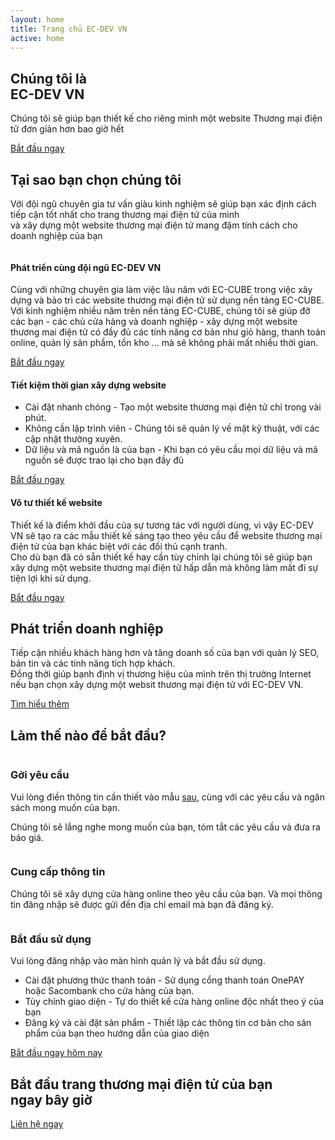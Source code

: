 ```yaml
---
layout: home
title: Trang chủ EC-DEV VN
active: home
---
```

<section class="software_banner_area d-flex align-items-center">
    <div class="container">
        <div class="row">
            <div class="col-lg-6 d-flex align-items-center">
                <div class="software_banner_content">
                    <h2 class="f_500 f_size_50 w_color wow fadeInLeft" data-wow-delay="0.2s"> Chúng tôi là <br><span class="f_700">EC-DEV VN</span></h2>
                    <p class="w_color f_size_18 l_height30 mt_30 wow fadeInLeft" data-wow-delay="0.4s">Chúng tôi sẽ giúp bạn thiết kế cho riêng mình một website <span class="f_700">Thương mại điện tử</span> đơn giản hơn bao giờ hết</p>
                    <div class="action_btn d-flex align-items-center mt_40 wow fadeInLeft" data-wow-delay="0.6s">
                        <a href="/contact" class="software_banner_btn">Bắt đầu ngay</a>
                    </div>
                </div>
            </div>
            <div class="col-lg-6">
                <div class="software_img wow fadeInRight" data-wow-delay="0.2s">
                    <img src="/assets/img/cloud/banner_img.png" alt="">
                </div>
            </div>
        </div>
    </div>
</section>

<section class="saas_service_area sec_pad">
    <div class="container">
        <div class="sec_title text-center mb_70 wow fadeInUp" data-wow-delay="0.2s">
            <h2 class="f_p f_size_30 l_height50 f_600 t_color"><span class="f_size_40 text-primary">Tại sao</span> bạn chọn chúng tôi</h2>
            <p class="f_300 f_size_16">Với đội ngũ chuyên gia tư vấn giàu kinh nghiệm sẽ giúp bạn xác định cách tiếp cận tốt nhất cho trang thương mại điện tử của mình <br> và xây dựng một website thương mại điện tử mang đậm tính cách cho doanh nghiệp của bạn</p>
        </div>
        <div class="row saas_service_item">
            <div class="col-lg-6">
                <div class="saas_service_img wow fadeInLeft" data-wow-delay="0.3s">
                    <img src="/assets/img/cloud/service_one.png" alt="">
                </div>
            </div>
            <div class="col-lg-6 d-flex align-items-center">
                <div class="saas_service_content pr_100 wow fadeInRight" data-wow-delay="0.4s">
                    <div class="icon icon_one"><i class="ti-control-shuffle"></i></div>
                    <h4 class="f_500 f_p t_color">Phát triển cùng đội ngũ EC-DEV VN</h4>
                    <p class="f_p f_300">Cùng với những chuyên gia làm việc lâu năm với EC-CUBE trong việc xây dựng và bảo trì các website thương mại điện tử sử dụng nền tảng EC-CUBE. <br>
                    Với kinh nghiệm nhiều năm trên nền tảng EC-CUBE, chúng tôi sẽ giúp đỡ các bạn - các chủ cửa hàng và doanh nghiệp - xây dựng một website thương mai điện tử có đầy đủ các tính năng cơ bản như giỏ hàng, thanh toán online, quản lý sản phầm, tồn kho ... mà sẽ không phải mất nhiều thời gian.</p>
                    <a href="/contact" class="gr_btn"><span class="text">Bắt đầu ngay</span></a>
                </div>
            </div>
        </div>
        <div class="row flex-row-reverse saas_service_item">
            <div class="col-lg-6">
                <div class="saas_service_img wow fadeInRight" data-wow-delay="0.4s">
                    <img src="/assets/img/cloud/Design.png" alt="">
                </div>
            </div>
            <div class="col-lg-6 d-flex align-items-center">
                <div class="saas_service_content pl_100 wow fadeInLeft" data-wow-delay="0.6s">
                    <div class="icon icon_two"><i class="ti-timer"></i></div>
                    <h4 class="f_500 f_p t_color">Tiết kiệm thời gian xây dựng website</h4>
                    <div class="job_deatails_content">
                        <ul class="list-unstyled mb-0">
                            <li class="mb-2"><i class="ti-arrow-right"></i><span class="main_color">Cài đặt nhanh chóng</span> - Tạo một website thương mại điện tử chỉ trong vài phút.</li>
                            <li class="mb-2"><i class="ti-arrow-right"></i><span class="main_color">Không cần lập trình viên</span> - Chúng tôi sẽ quản lý về mặt kỹ thuật, với các cập nhật thường xuyên.</li>
                            <li class="mb-2"><i class="ti-arrow-right"></i><span class="main_color">Dữ liệu và mã nguồn là của bạn</span> - Khi bạn có yêu cầu mọi dữ liệu và mã nguồn sẽ được trao lại cho bạn đầy đủ</li>
                        </ul>
                    </div>
                    <a href="/contact" class="gr_btn"><span class="text">Bắt đầu ngay</span></a>
                </div>
            </div>
        </div>
        <div class="row saas_service_item">
            <div class="col-lg-6">
                <div class="saas_service_img wow fadeInLeft" data-wow-delay="0.4s">
                    <img src="/assets/img/cloud/enterprice.png" alt="">
                </div>
            </div>
            <div class="col-lg-6 d-flex align-items-center">
                <div class="saas_service_content pr_100 wow fadeInRight" data-wow-delay="0.6s">
                    <div class="icon icon_three"><i class="ti-palette"></i></div>
                    <h4 class="f_500 f_p t_color">Vô tư thiết kế website</h4>
                    <p class="f_p f_300">Thiết kế là điểm khởi đầu của sự tương tác với người dùng, vì vậy EC-DEV VN sẽ tạo ra các mẫu thiết kế sáng tạo theo yêu cầu để website thương mại điện tử của bạn khác biệt với các đối thủ cạnh tranh.<br> 
                    Cho dù bạn đã có sẵn thiết kế hay cần tùy chỉnh lại chúng tôi sẽ giúp bạn xây dựng một website thương mại điện tử hấp dẫn mà không làm mất đi sự tiện lợi khi sử dụng. </p>
                    <a href="/contact" class="gr_btn"><span class="text">Bắt đầu ngay</span></a>
                </div>
            </div>
        </div>
    </div>
</section>

<section class="software_featured_area_two sec_pad">
    <div class="container">
        <div class="row">
            <div class="col-lg-6">
                <div class="software_featured_img wow fadeInLeft" data-wow-delay="0.2s">
                    <img class="img-fluid" src="/assets/img/cloud/featured_img1.png" alt="">
                </div>
            </div>
            <div class="col-lg-5 offset-lg-1 d-flex align-items-center pl-0">
                <div class="software_featured_content">
                    <h2 class="f_700 f_size30 l_height_40 w_color f_p mb-30 wow fadeInRight" data-wow-delay="0.2s">Phát triển doanh nghiệp</h2>
                    <p class="w_color f_300 mb_50 wow fadeInRight" data-wow-delay="0.4s">Tiếp cận nhiều khách hàng hơn và tăng doanh số của bạn với quản lý SEO, bản tin và các tính năng tích hợp khách.<br>
                    Đồng thời giúp bạnh định vị thương hiệu của mình trên thị trường Internet nếu bạn chọn xây dựng một websit thương mại điện tử với EC-DEV VN.
                    </p>
                    <a href="/eccube" class="btn_hover btn_four wow fadeInRight" data-wow-delay="0.6s">Tìm hiểu thêm</a>
                </div>
            </div>
        </div>
    </div>
</section>

<section class="agency_featured_area bg_color pb-4">
    <div class="container">
        <h2 class="f_size_30 f_600 t_color3 l_height40 text-center wow fadeInUp" data-wow-delay="0.3s">Làm thế nào để <span class="f_size_40 text-primary">bắt đầu?</span></h2>
        <div class="features_info">
            <img class="dot_img" src="/assets/img/cloud/dot.png" alt="">
            <div class="row agency_featured_item flex-row-reverse">
                <div class="col-lg-6">
                    <div class="agency_featured_img text-right wow fadeInRight" data-wow-delay="0.4s">
                        <img src="/assets/img/cloud/work1.png" alt="">
                    </div>
                </div>
                <div class="col-lg-6">
                    <div class="agency_featured_content pr_70 pl_70 wow fadeInLeft" data-wow-delay="0.6s">
                        <div class="dot"><span class="dot1"></span><span class="dot2"></span></div>
                        <img class="number" src="/assets/img/cloud/icon01.png" alt="">
                        <h3><span class="text-primary">Gởi yêu cầu</span></h3>
                        <p>Vui lòng điền thông tin cần thiết vào mẫu <a href="/contact" title="Liên hệ chúng tôi">sau</a>, cùng với các yêu cầu và ngân sách mong muốn của bạn.</p>
                        <p>Chúng tôi sẽ lắng nghe mong muốn của bạn, tóm tắt các yêu cầu và đưa ra báo giá.</p>
                        <a href="/contact" class="icon mt_30"><i class="ti-arrow-right"></i></a>
                    </div>
                </div>
            </div>
            <div class="row agency_featured_item agency_featured_item_two">
                <div class="col-lg-6">
                    <div class="agency_featured_img text-right wow fadeInLeft" data-wow-delay="0.3s">
                        <img src="/assets/img/cloud/work2.png" alt="">
                    </div>
                </div>
                <div class="col-lg-6">
                    <div class="agency_featured_content pl_100 wow fadeInRight" data-wow-delay="0.5s">
                        <div class="dot"><span class="dot1"></span><span class="dot2"></span></div>
                        <img class="number" src="/assets/img/cloud/icon02.png" alt="">
                        <h3><span class="text-primary">Cung cấp thông tin</span></h3>
                        <p>Chúng tôi sẽ xây dựng cửa hàng online theo yêu cầu của bạn. Và mọi thông tin đăng nhập sẽ được gửi đến địa chỉ email mà bạn đã đăng ký.</p>
                        <a href="/contact" class="icon mt_30"><i class="ti-arrow-right"></i></a>
                    </div>
                </div>
            </div>
            <div class="row agency_featured_item flex-row-reverse">
                <div class="col-lg-6">
                    <div class="agency_featured_img text-right wow fadeInRight" data-wow-delay="0.3s">
                        <img src="/assets/img/cloud/work3.png" alt="">
                    </div>
                </div>
                <div class="col-lg-6">
                    <div class="agency_featured_content pr_70 pl_70 wow fadeInLeft" data-wow-delay="0.5s">
                        <div class="dot"><span class="dot1"></span><span class="dot2"></span></div>
                        <img class="number" src="/assets/img/cloud/icon3.png" alt="">
                        <h3><span class="text-primary">Bắt đầu sử dụng</span></h3>
                        <p>Vui lòng đăng nhập vào màn hình quản lý và bắt đầu sử dụng.</p>
                        <div class="job_deatails_content pb-0">
                            <ul class="list-unstyled mb-0">
                                <li class="mb-2"><i class="ti-arrow-right"></i><span class="main_color">Cài đặt phương thức thanh toán</span> - Sử dụng cổng thanh toán OnePAY hoặc Sacombank cho cửa hàng của bạn.</li>
                                <li class="mb-2"><i class="ti-arrow-right"></i><span class="main_color">Tùy chỉnh giao diện</span> - Tự do thiết kế cửa hàng online độc nhất theo ý của bạn</li>
                                <li class="mb-2"><i class="ti-arrow-right"></i><span class="main_color">Đăng ký và cài đặt sản phẩm</span> - Thiết lập các thông tin cơ bản cho sản phẩm của bạn theo hướng dẫn của giao diện</li>
                            </ul>
                        </div>
                        <a href="/contact" class="btn_hover agency_banner_btn mt_30">Bắt đầu ngay hôm nay</a>
                    </div>
                </div>
            </div>
            <div class="dot middle_dot"><span class="dot1"></span><span class="dot2"></span></div>
        </div>
    </div>
</section>

<section class="action_area_two mb_90">
    <div class="container">
        <div class="row">
            <div class="col-lg-8 d-flex align-items-center">
                <div class="action_content">
                    <h2 class="f_600 f_size_30 l_height45 t_color3 mb-0 wow fadeInLeft" data-wow-delay="0.3s">Bắt đầu trang thương mại điện tử của bạn<br> ngay bây giờ</h2>
                    <a href="#" class="btn_three btn_hover agency_banner_btn wow fadeInLeft" data-wow-delay="0.5s">Liên hệ ngay</a>
                </div>
            </div>
            <div class="col-lg-4">
                <div class="action_img wow fadeInRight" data-wow-delay="0.5s">
                    <img src="/assets/img/action_image.png" alt="">
                </div>
            </div>
        </div>
    </div>
</section>